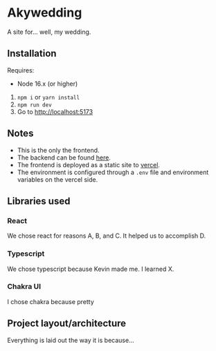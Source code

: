 # Akywedding

A site for... well, my wedding.

## Installation

Requires:

- Node 16.x (or higher)

1. `npm i` or `yarn install`
2. `npm run dev`
3. Go to [http://localhost:5173](http://localhost:5173)

## Notes

- This is the only the frontend.
- The backend can be found [here](#).
- The frontend is deployed as a static site to [vercel](https://vercel.com).
- The environment is configured through a `.env` file and environment variables on the vercel side.

## Libraries used

### React

We chose react for reasons A, B, and C. It helped us to accomplish D.

### Typescript

We chose typescript because Kevin made me. I learned X.

### Chakra UI

I chose chakra because pretty

## Project layout/architecture

Everything is laid out the way it is because...

